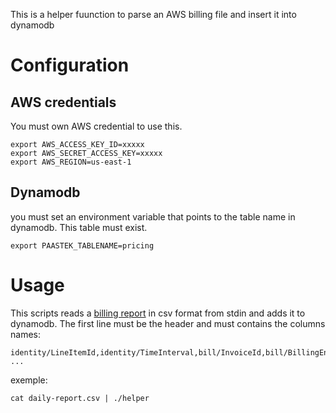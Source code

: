 This is a helper fuunction to parse an AWS billing file and insert it into dynamodb

# Configuration

## AWS credentials

You must own AWS credential to use this.

```shell
export AWS_ACCESS_KEY_ID=xxxxx
export AWS_SECRET_ACCESS_KEY=xxxxx
export AWS_REGION=us-east-1
```

## Dynamodb

you must set an environment variable that points to the table name in dynamodb. This table must exist.

```shell
export PAASTEK_TABLENAME=pricing
```


# Usage

This scripts reads a [billing report](http://docs.aws.amazon.com/awsaccountbilling/latest/aboutv2/billing-reports.html) in csv format from stdin and adds it to dynamodb.
The first line must be the header and must contains the columns names:

```
identity/LineItemId,identity/TimeInterval,bill/InvoiceId,bill/BillingEntity,bill/BillType,...
...
```

exemple:

`cat daily-report.csv | ./helper`


